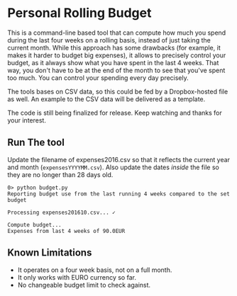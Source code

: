 # Personal Rolling Budget

This is a command-line based tool that can compute how much you spend during the
last four weeks on a rolling basis, instead of just taking the current month.
While this approach has some drawbacks (for example, it makes it harder to
budget big expenses), it allows to precisely control your budget, as it always show what you have spent in the last 4 weeks. That way, you don't have to be
at the end of the month to see that you've spent too much. You can control your
spending every day precisely.

The tools bases on CSV data, so this could be fed by a Dropbox-hosted file as
well. An example to the CSV data will be delivered as a template.

The code is still being finalized for release. Keep watching and thanks for
your interest.

## Run The tool

Update the filename of expenses2016.csv so that it reflects the current year
and month (`expensesYYYYMM.csv`). Also update the dates _inside_ the file so
they are no longer than 28 days old.

```shell
0> python budget.py
Reporting budget use from the last running 4 weeks compared to the set budget

Processing expenses201610.csv... ✓

Compute budget...
Expenses from last 4 weeks of 90.0EUR
```

## Known Limitations

- It operates on a four week basis, not on a full month.
- It only works with EURO currency so far.
- No changeable budget limit to check against.
